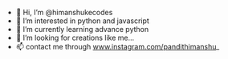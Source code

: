 - 👋 Hi, I’m @himanshukecodes
- 👀 I’m interested in python and javascript
- 🌱 I’m currently learning advance python
- 💞️ I’m looking for creations like me...
- 📫 contact me through www.instagram.com/pandithimanshu_

<!---
himanshukecodes/himanshukecodes is a ✨ special ✨ repository because its `README.md` (this file) appears on your GitHub profile.
You can click the Preview link to take a look at your changes.
--->
